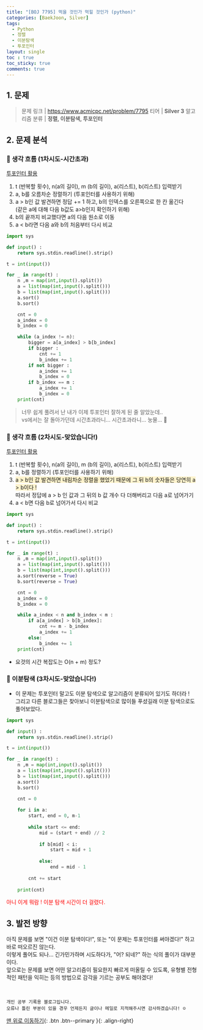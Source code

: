 ```yaml
---
title: "[BOJ 7795] 먹을 것인가 먹힐 것인가 (python)"
categories: [BaekJoon, Silver]
tags:
  - Python
  - 정렬
  - 이분탐색
  - 투포인터
layout: single
toc : true
toc_sticky: true
comments: true
---
```


## 1. 문제
> 문제 링크 | <https://www.acmicpc.net/problem/7795>
> 티어 | **Silver 3**
> 알고리즘 분류 | **정렬, 이분탐색, 투포인터**


## 2. 문제 분석

### 🐾 생각 흐름 (1차시도-시간초과) 
<u> 투포인터 활용 </u>
1. t (반복할 횟수), n(a의 길이), m (b의 길이),  a(리스트), b(리스트) 입력받기
2. a, b를 오름차순 정렬하기 (투포인터를 사용하기 위해)
3. a > b인 값 발견하면 정답 += 1 하고, b의 인덱스를 오른쪽으로 한 칸 옮긴다 <br> (같은 a에 대해 다음 b값도 a>b인지 확인하기 위해)
4. b의 끝까지 비교했다면 a의 다음 원소로 이동
5. a < b라면 다음 a와 b의 처음부터 다시 비교

```python
import sys

def input() :
    return sys.stdin.readline().strip()

t = int(input())

for _ in range(t) :
    n ,m = map(int,input().split())
    a = list(map(int,input().split()))
    b = list(map(int,input().split()))
    a.sort()
    b.sort()

    cnt = 0
    a_index = 0
    b_index = 0

    while (a_index != n):
        bigger = a[a_index] > b[b_index]
        if bigger :
            cnt += 1
            b_index += 1
        if not bigger :
            a_index += 1
            b_index = 0
        if b_index == m :
            a_index += 1
            b_index = 0
    print(cnt)
```
> 너무 쉽게 풀려서 난 내가 이제 투포인터 잘하게 된 줄 알았눈데.. <br> vs에서는 잘 돌아가던데 시간초과라니... 시간초과라니... 눙물... 🥹


### 🐾 생각 흐름 (2차시도-맞았습니다!) 
<u> 투포인터 활용 </u>
1. t (반복할 횟수), n(a의 길이), m (b의 길이), a(리스트), b(리스트) 입력받기
2. a, b를 정렬하기 (투포인터를 사용하기 위해)
3. <span style="background-color: #fff3cd"> a > b인 값 발견하면 내림차순 정렬을 했었기 때문에 그 뒤 b의 숫자들은 당연히 a > b이다 ! </span> <br> 따라서 정답에 a > b 인 값과 그 뒤의 b 값 개수 다 더해버리고 다음 a로 넘어가기 <br>
4. a < b면 다음 b로 넘어가서 다시 비교

```python
import sys

def input() :
    return sys.stdin.readline().strip()

t = int(input())

for _ in range(t) :
    n ,m = map(int,input().split())
    a = list(map(int,input().split()))
    b = list(map(int,input().split()))
    a.sort(reverse = True)
    b.sort(reverse = True)

    cnt = 0
    a_index = 0
    b_index = 0

    while a_index < n and b_index < m :
        if a[a_index] > b[b_index]:
            cnt += m - b_index
            a_index += 1
        else:
            b_index += 1
    print(cnt)
```
- 요것의 시간 복잡도는 O(n + m) 정도?


### 🐾 이분탐색 (3차시도-맞았습니다!) 
- 이 문제는 투포인터 말고도 이분 탐색으로 알고리즘이 분류되어 있기도 하더라 ! <br> 그리고 다른 블로그들은 찾아보니 이분탐색으로 많이들 푸셨길래 이분 탐색으로도 풀어보았다. 

```python
import sys

def input() :
    return sys.stdin.readline().strip()

t = int(input())

for _ in range(t) :
    n ,m = map(int,input().split())
    a = list(map(int,input().split()))
    b = list(map(int,input().split()))
    a.sort()
    b.sort()

    cnt = 0
    
    for i in a:
        start, end = 0, m-1
        
        while start <= end:
            mid = (start + end) // 2
            
            if b[mid] < i:
                start = mid + 1
            
            else:
                end = mid - 1
        
        cnt += start
            
    print(cnt)
```

<span style="color: red"> 아니 이게 뭐람 ! 이분 탐색 시간이 더 걸렸다. </span> 



## 3. 발전 방향
아직 문제를 보면 "이건 이분 탐색이다!", 또는 "이 문제는 투포인터를 써야겠다!" 하고 바로 떠오르진 않는다. <br>
이렇게 풀어도 되나… 긴가민가하며 시도하다가, "어? 되네?" 하는 식의 풀이가 대부분이다. <br>
앞으로는 문제를 보면 어떤 알고리즘이 필요한지 빠르게 떠올릴 수 있도록, 유형별 전형적인 패턴을 익히는 등의 방법으로 감각을 기르는 공부도 해야겠다!

<br>

    개인 공부 기록용 블로그입니다.
    오류나 틀린 부분이 있을 경우 언제든지 글이나 메일로 지적해주시면 감사하겠습니다! ☺

[맨 위로 이동하기](#){: .btn .btn--primary }{: .align-right}